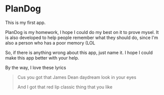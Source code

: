 # PlanDog
This is my first app.

PlanDog is my homework, I hope I could do my best on it to prove mysel.
It is also developed to help people remember what they should do, since I'm also a person who has a poor memory (LOL

So, if there is anything wrong about this app, just name it.
I hope I could make this app better with your help.

By the way, I love these lyrics
>Cus you got that James Dean daydream look in your eyes
>
>And I got that red lip classic thing that you like
